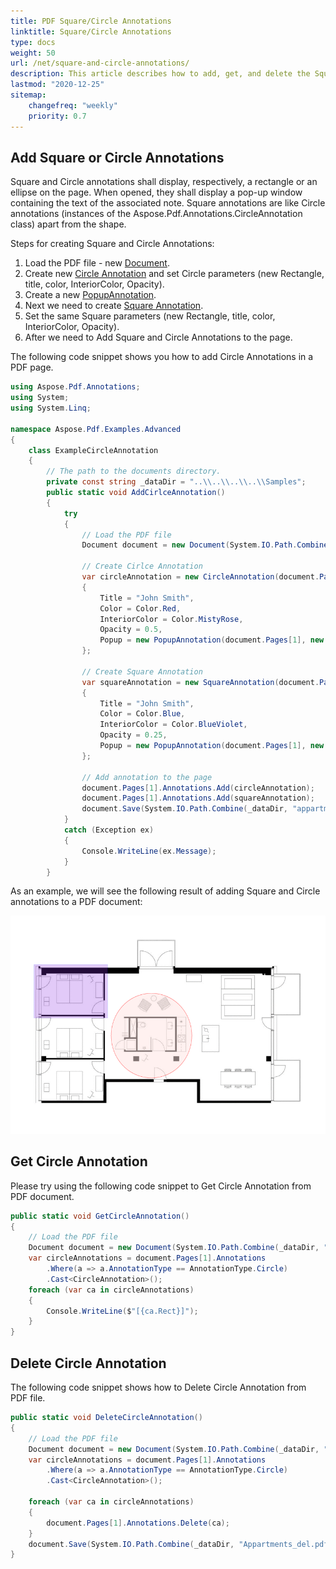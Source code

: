 ```yaml
---
title: PDF Square/Circle Annotations
linktitle: Square/Circle Annotations
type: docs
weight: 50
url: /net/square-and-circle-annotations/
description: This article describes how to add, get, and delete the Square and Circle annotations from your PDF document with Aspose.PDF for .NET
lastmod: "2020-12-25"
sitemap:
    changefreq: "weekly"
    priority: 0.7
---
```


## Add Square or Circle Annotations

Square and Circle annotations shall display, respectively, a rectangle or an ellipse on the page. When opened, they shall display a pop-up window containing the text of the associated note.
Square annotations are like Circle annotations (instances of the Aspose.Pdf.Annotations.CircleAnnotation class) apart from the shape.

Steps for creating Square and Circle Annotations:

1. Load the PDF file - new [Document](https://apireference.aspose.com/pdf/net/aspose.pdf/document).
1. Create new [Circle Annotation](https://apireference.aspose.com/pdf/net/aspose.pdf.annotations/circleannotation) and set Circle parameters (new Rectangle, title, color, InteriorColor, Opacity).
1. Create a new [PopupAnnotation](https://apireference.aspose.com/pdf/net/aspose.pdf.annotations/popupannotation/methods/index).
1. Next we need to create [Square Annotation](https://apireference.aspose.com/pdf/net/aspose.pdf.annotations/squareannotation).
1. Set the same Square parameters (new Rectangle, title, color, InteriorColor, Opacity).
1. After we need to Add Square and Circle Annotations to the page.

The following code snippet shows you how to add Circle Annotations in a PDF page.

```csharp
using Aspose.Pdf.Annotations;
using System;
using System.Linq;

namespace Aspose.Pdf.Examples.Advanced
{
    class ExampleCircleAnnotation
    {
        // The path to the documents directory.
        private const string _dataDir = "..\\..\\..\\..\\Samples";
        public static void AddCirlceAnnotation()
        {
            try
            {
                // Load the PDF file
                Document document = new Document(System.IO.Path.Combine(_dataDir, "appartments.pdf"));

                // Create Cirlce Annotation 
                var circleAnnotation = new CircleAnnotation(document.Pages[1], new Rectangle(270, 160, 483, 383))
                {
                    Title = "John Smith",
                    Color = Color.Red,
                    InteriorColor = Color.MistyRose,
                    Opacity = 0.5,
                    Popup = new PopupAnnotation(document.Pages[1], new Rectangle(842, 316, 1021, 459))
                };

                // Create Square Annotation 
                var squareAnnotation = new SquareAnnotation(document.Pages[1], new Rectangle(67, 317, 261, 459))
                {
                    Title = "John Smith",
                    Color = Color.Blue,
                    InteriorColor = Color.BlueViolet,
                    Opacity = 0.25,
                    Popup = new PopupAnnotation(document.Pages[1], new Rectangle(842, 196, 1021, 338))
                };

                // Add annotation to the page 
                document.Pages[1].Annotations.Add(circleAnnotation);
                document.Pages[1].Annotations.Add(squareAnnotation);
                document.Save(System.IO.Path.Combine(_dataDir, "appartments_mod.pdf"));
            }
            catch (Exception ex)
            {
                Console.WriteLine(ex.Message);
            }
        }
```

As an example, we will see the following result of adding Square and Circle annotations to a PDF document:

![Circle and Square Annotation demo](circle_demo.png)

## Get Circle Annotation

Please try using the following code snippet to Get Circle Annotation from PDF document.

```csharp
public static void GetCircleAnnotation()
{
    // Load the PDF file
    Document document = new Document(System.IO.Path.Combine(_dataDir, "Appartments_mod.pdf"));
    var circleAnnotations = document.Pages[1].Annotations
        .Where(a => a.AnnotationType == AnnotationType.Circle)
        .Cast<CircleAnnotation>();
    foreach (var ca in circleAnnotations)
    {
        Console.WriteLine($"[{ca.Rect}]");
    }
}
```

## Delete Circle Annotation

The following code snippet shows how to Delete Circle Annotation from PDF file.

```csharp
public static void DeleteCircleAnnotation()
{
    // Load the PDF file
    Document document = new Document(System.IO.Path.Combine(_dataDir, "Appartments_mod.pdf"));
    var circleAnnotations = document.Pages[1].Annotations
        .Where(a => a.AnnotationType == AnnotationType.Circle)
        .Cast<CircleAnnotation>();

    foreach (var ca in circleAnnotations)
    {
        document.Pages[1].Annotations.Delete(ca);
    }
    document.Save(System.IO.Path.Combine(_dataDir, "Appartments_del.pdf"));
}
```
